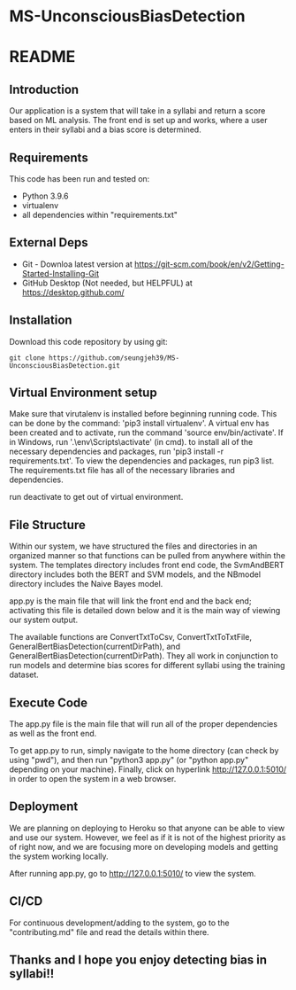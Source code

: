 # MS-UnconsciousBiasDetection

# README

## Introduction

Our application is a system that will take in a syllabi and return a score based on ML analysis.
The front end is set up and works, where a user enters in their syllabi and a bias score is
determined.

## Requirements

This code has been run and tested on:

- Python 3.9.6
- virtualenv
- all dependencies within "requirements.txt"

## External Deps

- Git - Downloa latest version at https://git-scm.com/book/en/v2/Getting-Started-Installing-Git
- GitHub Desktop (Not needed, but HELPFUL) at https://desktop.github.com/

## Installation

Download this code repository by using git:

`git clone https://github.com/seungjeh39/MS-UnconsciousBiasDetection.git`

## Virtual Environment setup

Make sure that virutalenv is installed before beginning running code.
This can be done by the command: 'pip3 install virtualenv'.
A virtual env has been created and to activate, run the command 'source env/bin/activate'.
If in Windows, run '.\env\Scripts\activate' (in cmd).
to install all of the necessary dependencies and packages, run 'pip3 install -r requirements.txt'.
To view the dependencies and packages, run pip3 list.
The requirements.txt file has all of the necessary libraries and dependencies.

run deactivate to get out of virtual environment.

## File Structure
Within our system, we have structured the files and directories in an organized manner so that functions
can be pulled from anywhere within the system. The templates directory includes front end code, the SvmAndBERT
directory includes both the BERT and SVM models, and the NBmodel directory includes the Naive Bayes model. 

app.py is the main file that will link the front end and the back end; activating this file is detailed down below
and it is the main way of viewing our system output.

The available functions are ConvertTxtToCsv, ConvertTxtToTxtFile, GeneralBertBiasDetection(currentDirPath), and
GeneralBertBiasDetection(currentDirPath). They all work in conjunction to run models and determine bias scores
for different syllabi using the training dataset.

## Execute Code

The app.py file is the main file that will run all of the proper dependencies
as well as the front end.

To get app.py to run, simply navigate to the home directory (can check by using "pwd"),
and then run "python3 app.py" (or "python app.py" depending on your machine). Finally,
click on hyperlink http://127.0.0.1:5010/ in order to open the system in a web browser.  

## Deployment

We are planning on deploying to Heroku so that anyone can be able to view and use our
system. However, we feel as if it is not of the highest priority as of right now, and
we are focusing more on developing models and getting the system working locally.

After running app.py, go to http://127.0.0.1:5010/ to view the system.

## CI/CD

For continuous development/adding to the system, go to the "contributing.md" file
and read the details within there.

## Thanks and I hope you enjoy detecting bias in syllabi!!